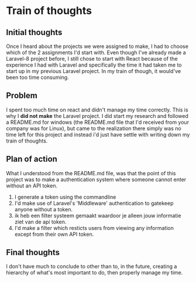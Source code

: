 # Train of thoughts

## Initial thoughts
Once I heard about the projects we were assigned to make, I had to choose which of the 2 assignments I'd start with. Even though I've already made a Laravel-8 project before, I still chose to start with React because of the experience I had with Laravel and specifically the time it had taken me to start up in my previous Laravel project. In my train of though, it would've been too time consuming.

## Problem
I spent too much time on react and didn't manage my time correctly. This is why I **did not make** the Laravel project. I did start my research and followed a README.md for windows (the README.md file that I'd received from your company was for Linux), but came to the realization there simply was no time left for this project and instead i'd just have settle with writing down my train of thoughts.

## Plan of action
What I understood from the README.md file, was that the point of this project was to make a authentication system where someone cannot enter without an API token.

1.  I generate a token using the commandline
2.  I'd make use of Laravel's 'Middleware' authentication to gatekeep anyone without a token.
3.  ik heb een filter systeem gemaakt waardoor je alleen jouw informatie ziet van de api token.
4.  I'd make a filter which resticts users from viewing any information except from their own API token.

## Final thoughts
I don't have much to conclude to other than to, in the future, creating a hierarchy of what's most important to do, then properly manage my time.

